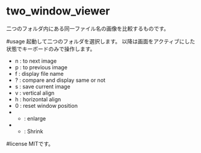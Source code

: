 # two_window_viewer
二つのフォルダ内にある同一ファイル名の画像を比較するものです。

#usage
起動して二つのフォルダを選択します。
以降は画面をアクティブにした状態でキーボードのみで操作します。
 * n : to next image
 * p : to previous image
 * f : display file name
 * ? : compare and display same or not
 * s : save current image
 * v : vertical align
 * h : horizontal align
 * 0 : reset window position
 * + : enlarge
 * - : Shrink
 
#license
MITです。
